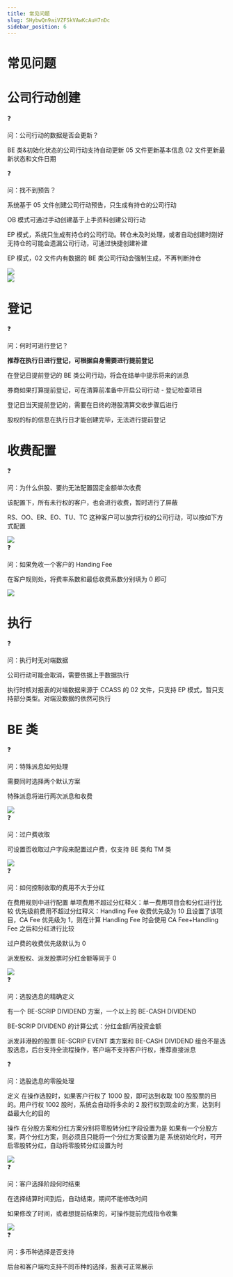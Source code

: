 ```yaml
---
title: 常见问题
slug: SHybwQn9aiVZFSkVAwKcAuH7nDc
sidebar_position: 6
---
```



# 常见问题

# 公司行动创建

<div class="callout callout-bg-2 callout-border-2">
<div class='callout-emoji'>❓</div>
<p>问：公司行动的数据是否会更新？</p>
</div>

BE 类&初始化状态的公司行动支持自动更新
05 文件更新基本信息
02 文件更新最新状态和文件日期

<div class="callout callout-bg-2 callout-border-2">
<div class='callout-emoji'>❓</div>
<p>问：找不到预告？</p>
</div>

系统基于 05 文件创建公司行动预告，只生成有持仓的公司行动

OB 模式可通过手动创建基于上手资料创建公司行动

EP 模式，系统只生成有持仓的公司行动。转仓未及时处理，或者自动创建时刚好无持仓的可能会遗漏公司行动，可通过快捷创建补建

EP 模式，02 文件内有数据的 BE 类公司行动会强制生成，不再判断持仓

<div class="flex gap-3 columns-2" column-size="2">
<div class="w-[50%]" width-ratio="50">
<img src="/assets/LNJjbxaJ5o42HsxDswfcBS9bnyg.png" src-width="3548" src-height="1806" align="center"/>
</div>
<div class="w-[49%]" width-ratio="49">
<img src="/assets/XdDUbHHRWoheSpxubyCceykjnfg.png" src-width="3639" src-height="1886" align="center"/>
</div>
</div>

# 登记

<div class="callout callout-bg-2 callout-border-2">
<div class='callout-emoji'>❓</div>
<p>问：何时可进行登记？</p>
</div>

<b>推荐在执行日进行登记，可根据自身需要进行提前登记</b>

在登记日提前登记的 BE 类公司行动，将会在结单中提示将来的派息

券商如果打算提前登记，可在清算前准备中开启公司行动 - 登记检查项目

登记日当天提前登记的，需要在日终的港股清算交收步骤后进行

股权的标的信息在执行日才能创建完毕，无法进行提前登记

# 收费配置

<div class="callout callout-bg-2 callout-border-2">
<div class='callout-emoji'>❓</div>
<p>问：为什么供股、要约无法配置固定金额单次收费</p>
</div>

该配置下，所有未行权的客户，也会进行收费，暂时进行了屏蔽

RS、OO、ER、EO、TU、TC 这种客户可以放弃行权的公司行动，可以按如下方式配置

<img src="/assets/XUgMbk0wiownK3x5SG6cOWyOnjg.png" src-width="3578" src-height="1798" align="center"/>

<div class="callout callout-bg-2 callout-border-2">
<div class='callout-emoji'>❓</div>
<p>问：如果免收一个客户的 Handing Fee</p>
</div>

在客户规则处，将费率系数和最低收费系数分别填为 0 即可

<img src="/assets/WRSXbuPMKoFrZPxrqdqc3GMunNb.png" src-width="3578" src-height="1798" align="center"/>

# 执行

<div class="callout callout-bg-2 callout-border-2">
<div class='callout-emoji'>❓</div>
<p>问：执行时无对端数据</p>
</div>

公司行动可能会取消，需要依据上手数据执行

执行时核对报表的对端数据来源于 CCASS 的 02 文件，只支持 EP 模式，暂只支持部分类型。对端没数据的依然可执行

# BE 类

<div class="callout callout-bg-2 callout-border-2">
<div class='callout-emoji'>❓</div>
<p>问：特殊派息如何处理</p>
</div>

需要同时选择两个默认方案

特殊派息将进行两次派息和收费

<img src="/assets/LqmRbhmW8oFFDwxXL6gcAUnqnxf.png" src-width="3548" src-height="1806" align="center"/>

<div class="callout callout-bg-2 callout-border-2">
<div class='callout-emoji'>❓</div>
<p>问：过户费收取</p>
</div>

可设置否收取过户字段来配置过户费，仅支持 BE 类和 TM 类

<img src="/assets/Ihwibq9WcoOC0Sxc29WcuGtUnjg.png" src-width="3548" src-height="1806" align="center"/>

<div class="callout callout-bg-2 callout-border-2">
<div class='callout-emoji'>❓</div>
<p>问：如何控制收取的费用不大于分红</p>
</div>

在费用规则中进行配置
单项费用不超过分红释义：单一费用项目会和分红进行比较
优先级前费用不超过分红释义：Handling Fee 收费优先级为 10 且设置了该项目，CA Fee 优先级为 1，则在计算 Handling Fee 时会使用 CA Fee+Handling Fee 之后和分红进行比较

过户费的收费优先级默认为 0

派发股权、派发股票时分红金额等同于 0

<img src="/assets/BSNLbyoYvo2O6CxKsV7cUobznJf.png" src-width="3548" src-height="1806" align="center"/>

<div class="callout callout-bg-2 callout-border-2">
<div class='callout-emoji'>❓</div>
<p>问：选股选息的精确定义</p>
</div>

有一个 BE-SCRIP DIVIDEND 方案，一个以上的 BE-CASH DIVIDEND

BE-SCRIP DIVIDEND 的计算公式：分红金额/再投资金额

派发非港股的股票 BE-SCRIP EVENT 类方案和 BE-CASH DIVIDEND 组合不是选股选息，后台支持全流程操作，客户端不支持客户行权，推荐直接派息

<div class="callout callout-bg-2 callout-border-2">
<div class='callout-emoji'>❓</div>
<p>问：选股选息的零股处理</p>
</div>

定义
在操作选股时，如果客户行权了 1000 股，即可达到收取 100 股股票的目的。用户行权 1002 股时，系统会自动将多余的 2 股行权到现金的方案，达到利益最大化的目的

操作
在分股方案和分红方案分别将零股转分红字段设置为是
如果有一个分股方案，两个分红方案，则必须且只能将一个分红方案设置为是
系统初始化时，可开启零股转分红，自动将零股转分红设置为时

<img src="/assets/TjbwbNDqHoIYURxfvROcyZsbnSb.png" src-width="3548" src-height="1806" align="center"/>

<div class="callout callout-bg-2 callout-border-2">
<div class='callout-emoji'>❓</div>
<p>问：客户选择阶段何时结束</p>
</div>

在选择结算时间到后，自动结束，期间不能修改时间

如果修改了时间，或者想提前结束的，可操作提前完成指令收集

<img src="/assets/U4rAbvjXZobN9FxrICacwTDknTg.png" src-width="3548" src-height="1806" align="center"/>

<div class="callout callout-bg-2 callout-border-2">
<div class='callout-emoji'>❓</div>
<p>问：多币种选择是否支持</p>
</div>

后台和客户端均支持不同币种的选择，报表可正常展示

